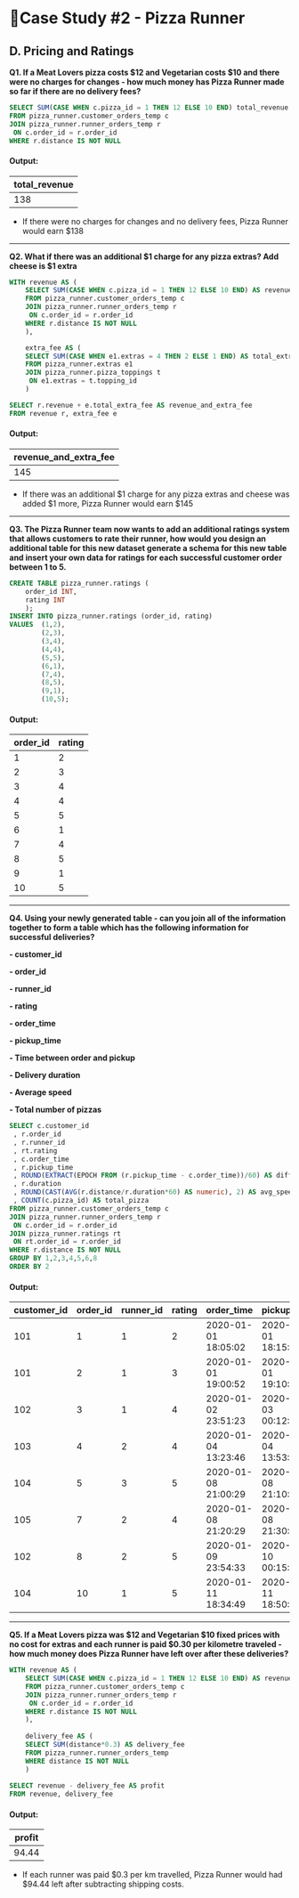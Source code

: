 # 🍕Case Study #2 - Pizza Runner

## D. Pricing and Ratings

**Q1. If a Meat Lovers pizza costs $12 and Vegetarian costs $10 and there were no charges for changes - how much money has Pizza Runner made so far if there are no delivery fees?**

```sql
SELECT SUM(CASE WHEN c.pizza_id = 1 THEN 12 ELSE 10 END) total_revenue
FROM pizza_runner.customer_orders_temp c 
JOIN pizza_runner.runner_orders_temp r 
 ON c.order_id = r.order_id
WHERE r.distance IS NOT NULL
```

#### Output:
| total_revenue |
|---------------|
| 138           |

- If there were no charges for changes and no delivery fees, Pizza Runner would earn $138

***

**Q2. What if there was an additional $1 charge for any pizza extras? Add cheese is $1 extra**

```sql
WITH revenue AS (
	SELECT SUM(CASE WHEN c.pizza_id = 1 THEN 12 ELSE 10 END) AS revenue
	FROM pizza_runner.customer_orders_temp c 
	JOIN pizza_runner.runner_orders_temp r 
	 ON c.order_id = r.order_id
	WHERE r.distance IS NOT NULL
	),

	extra_fee AS (
	SELECT SUM(CASE WHEN e1.extras = 4 THEN 2 ELSE 1 END) AS total_extra_fee
	FROM pizza_runner.extras e1
	JOIN pizza_runner.pizza_toppings t
	 ON e1.extras = t.topping_id
	) 

SELECT r.revenue + e.total_extra_fee AS revenue_and_extra_fee
FROM revenue r, extra_fee e
```

#### Output:
| revenue_and_extra_fee |
|-----------------------|
| 145                   |

- If there was an additional $1 charge for any pizza extras and cheese was added $1 more, Pizza Runner would earn $145 

***

**Q3. The Pizza Runner team now wants to add an additional ratings system that allows customers to rate their runner, how would you design an additional table for this new dataset 
generate a schema for this new table and insert your own data for ratings for each successful customer order between 1 to 5.**

```sql
CREATE TABLE pizza_runner.ratings (
	order_id INT,
	rating INT
	);
INSERT INTO pizza_runner.ratings (order_id, rating)
VALUES 	(1,2),
		(2,3),
		(3,4),
		(4,4),
		(5,5),
		(6,1),
		(7,4),
		(8,5),
		(9,1),
		(10,5);
```

#### Output:
| order_id | rating |
|----------|--------|
| 1        | 2      |
| 2        | 3      |
| 3        | 4      |
| 4        | 4      |
| 5        | 5      |
| 6        | 1      |
| 7        | 4      |
| 8        | 5      |
| 9        | 1      |
| 10       | 5      |

***

**Q4. Using your newly generated table - can you join all of the information together to form a table which has the following information for successful deliveries?**

**- customer_id**

**- order_id**

**- runner_id**

**- rating**

**- order_time**

**- pickup_time**

**- Time between order and pickup**

**- Delivery duration**

**- Average speed**

**- Total number of pizzas**

```sql
SELECT c.customer_id
 , r.order_id
 , r.runner_id
 , rt.rating
 , c.order_time
 , r.pickup_time
 , ROUND(EXTRACT(EPOCH FROM (r.pickup_time - c.order_time))/60) AS diff_time
 , r.duration
 , ROUND(CAST(AVG(r.distance/r.duration*60) AS numeric), 2) AS avg_speed
 , COUNT(c.pizza_id) AS total_pizza
FROM pizza_runner.customer_orders_temp c
JOIN pizza_runner.runner_orders_temp r 
 ON c.order_id = r.order_id
JOIN pizza_runner.ratings rt
 ON rt.order_id = r.order_id
WHERE r.distance IS NOT NULL
GROUP BY 1,2,3,4,5,6,8
ORDER BY 2
```

#### Output:
| customer_id | order_id | runner_id | rating | order_time          | pickup_time         | diff_time | duration | avg_speed | total_pizza |
|-------------|----------|-----------|--------|---------------------|---------------------|-----------|----------|-----------|-------------|
| 101         | 1        | 1         | 2      | 2020-01-01 18:05:02 | 2020-01-01 18:15:34 | 11        | 32       | 37.50     | 1           |
| 101         | 2        | 1         | 3      | 2020-01-01 19:00:52 | 2020-01-01 19:10:54 | 10        | 27       | 44.44     | 1           |
| 102         | 3        | 1         | 4      | 2020-01-02 23:51:23 | 2020-01-03 00:12:37 | 21        | 20       | 40.20     | 2           |
| 103         | 4        | 2         | 4      | 2020-01-04 13:23:46 | 2020-01-04 13:53:03 | 29        | 40       | 35.10     | 3           |
| 104         | 5        | 3         | 5      | 2020-01-08 21:00:29 | 2020-01-08 21:10:57 | 10        | 15       | 40.00     | 1           |
| 105         | 7        | 2         | 4      | 2020-01-08 21:20:29 | 2020-01-08 21:30:45 | 10        | 25       | 60.00     | 1           |
| 102         | 8        | 2         | 5      | 2020-01-09 23:54:33 | 2020-01-10 00:15:02 | 20        | 15       | 93.60     | 1           |
| 104         | 10       | 1         | 5      | 2020-01-11 18:34:49 | 2020-01-11 18:50:20 | 16        | 10       | 60.00     | 2           |

***

**Q5. If a Meat Lovers pizza was $12 and Vegetarian $10 fixed prices with no cost for extras and each runner is paid $0.30 per kilometre traveled - how much money does Pizza Runner have left over after these deliveries?**

```sql
WITH revenue AS (
	SELECT SUM(CASE WHEN c.pizza_id = 1 THEN 12 ELSE 10 END) AS revenue
	FROM pizza_runner.customer_orders_temp c 
	JOIN pizza_runner.runner_orders_temp r 
	 ON c.order_id = r.order_id
	WHERE r.distance IS NOT NULL
	),
	
	delivery_fee AS (
	SELECT SUM(distance*0.3) AS delivery_fee
	FROM pizza_runner.runner_orders_temp
	WHERE distance IS NOT NULL
	)
	
SELECT revenue - delivery_fee AS profit
FROM revenue, delivery_fee
```

#### Output:
| profit |
|--------|
| 94.44  |

- If each runner was paid $0.3 per km travelled, Pizza Runner would had $94.44 left after subtracting shipping costs.
